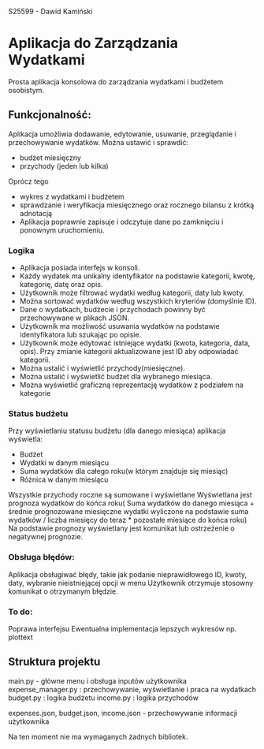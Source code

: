 S25599 - Dawid Kamiński

# Aplikacja do Zarządzania Wydatkami

Prosta aplikacja konsolowa do zarządzania wydatkami i budżetem osobistym.

## Funkcjonalność:

Aplikacja umożliwia dodawanie, edytowanie, usuwanie, przeglądanie i przechowywanie wydatków.
Można ustawić i sprawdić:
- budżet miesięczny
- przychody (jeden lub kilka)

Oprócz tego
- wykres z wydatkami i budżetem
- sprawdzanie i weryfikacja miesięcznego oraz rocznego bilansu z krótką adnotacją
- Aplikacja poprawnie zapisuje i odczytuje dane po zamknięciu i ponownym uruchomieniu.

### Logika

- Aplikacja posiada interfejs w konsoli.
- Każdy wydatek ma unikalny identyfikator na podstawie kategorii, kwotę, kategorię, datę oraz opis.
- Użytkownik może filtrować wydatki według kategorii, daty lub kwoty.
- Można sortować wydatków według wszystkich kryteriów (domyślnie ID).
- Dane o wydatkach, budżecie i przychodach powinny być przechowywane w plikach JSON.
- Użytkownik ma możliwość usuwania wydatków na podstawie identyfikatora lub szukając po opisie.
- Użytkownik może edytować istniejące wydatki (kwota, kategoria, data, opis). Przy zmianie kategorii aktualizowane jest ID aby odpowiadać kategorii.
- Można ustalić i wyświetlić przychody(miesięczne). 
- Można ustalić i wyświetlić budżet dla wybranego miesiąca.
- Można wyświetlić graficzną reprezentację wydatków z podziałem na kategorie

### Status budżetu

Przy wyświetlaniu statusu budżetu (dla danego miesiąca) aplikacja wyświetla:

- Budżet
- Wydatki w danym miesiącu
- Suma wydatków dla całego roku(w którym znajduje się miesiąc)
- Różnica w danym miesiącu

Wszystkie przychody roczne są sumowane i wyświetlane
Wyświetlana jest prognoza wydatków do końca roku( Suma wydatków do danego miesiąca + średnie prognozowane miesięczne wydatki wyliczone na podstawie suma wydatków / liczba miesięcy do teraz * pozostałe miesiące do końca roku)
Na podstawie prognozy wyświetlany jest komunikat lub ostrzeżenie o negatywnej prognozie.




### Obsługa błędów:

Aplikacja obsługiwać błędy, takie jak podanie nieprawidłowego ID, kwoty, daty, wybranie nieistniejącej opcji w menu
Użytkownik otrzymuje stosowny komunikat o otrzymanym błędzie.



### To do:
Poprawa interfejsu
Ewentualna implementacja lepszych wykresów np. plottext

## Struktura projektu

main.py - główne menu i obsługa inputów użytkownika
expense_manager.py : przechowywanie, wyświetlanie i praca na wydatkach
budget.py : logika budżetu
income.py : logika przychodów

expenses.json, budget.json, income.json - przechowywanie informacji użytkownika

Na ten moment nie ma wymaganych żadnych bibliotek. 








